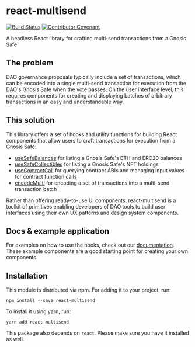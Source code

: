 # react-multisend

[![Build Status](https://github.com/gnosis/react-multisend/actions/workflows/ci.yml/badge.svg)](https://github.com/gnosis/react-multisend/actions/workflows/ci.yml)
[![Contributor Covenant](https://img.shields.io/badge/Contributor%20Covenant-2.1-4baaaa.svg)](https://github.com/gnosis/CODE_OF_CONDUCT)

A headless React library for crafting multi-send transactions from a Gnosis Safe

## The problem

DAO governance proposals typically include a set of transactions, which can be encoded into a single multi-send transaction for execution from the DAO's Gnosis Safe when the vote passes.
On the user interface level, this requires components for creating and displaying batches of arbitrary transactions in an easy and understandable way.

## This solution

This library offers a set of hooks and utility functions for building React components that allow users to craft transactions for execution from a Gnosis Safe:

- [useSafeBalances](#useSafeBalances) for listing a Gnosis Safe's ETH and ERC20 balances
- [useSafeCollectibles](#useSafeCollectibles) for listing a Gnosis Safe's NFT holdings
- [useContractCall](#useContractCall) for querying contract ABIs and managing input values for contract function calls
- [encodeMulti](#encodeMulti) for encoding a set of transactions into a multi-send transaction batch

Rather than offering ready-to-use UI components, react-multisend is a toolkit of primitives enabling developers of DAO tools to build user interfaces using their own UX patterns and design system components.

## Docs & example application

For examples on how to use the hooks, check out our [documentation](https://gnosis.github.io/react-multisend/).
These example components are a good starting point for creating your own components.

## Installation

This module is distributed via npm. For adding it to your project, run:

```
npm install --save react-multisend
```

To install it using yarn, run:

```
yarn add react-multisend
```

This package also depends on `react`. Please make sure you have it installed as well.
